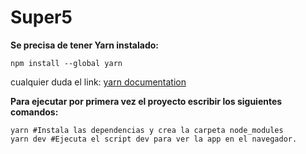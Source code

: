 # Super5

**Se precisa de tener Yarn instalado:**

    npm install --global yarn
cualquier duda el link: [yarn documentation](https://classic.yarnpkg.com/lang/en/docs/install/#debian-stable)

**Para ejecutar por primera vez el proyecto escribir los siguientes comandos:**

    yarn #Instala las dependencias y crea la carpeta node_modules
    yarn dev #Ejecuta el script dev para ver la app en el navegador.
